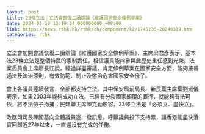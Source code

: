 ```yaml
---
layout: post
title: 23條立法｜立法會恢復二讀辯論《維護國家安全條例草案》
date: 2024-03-19 12:19:34.000000000 +08:00
link: https://news.rthk.hk/rthk/ch/component/k2/1745235-20240319.htm
categories: rthk
---
```


立法會加開會議恢復二讀辯論《維護國家安全條例草案》，主席梁君彥表示，基本法23條立法是整個特區的憲制責任，相信議員能夠參與此歷史重任感到光榮。法案委員會主席廖長江說，經過詳盡審議，肯定條例草案在國家安全方面，能夠按普通法及法治原則，有效防範、制止及懲治危害國家安全份子。

會上各議員陸續發言，全部都支持立法。其中保安局前局長、新民黨主席葉劉淑儀表示，如果2003年能夠成功立法，已經有分裂國家顛覆的罪行，就能夠有法可依，將不法份子拘捕；民建聯主席陳克勤形容，23條立法是「必須立、盡快立」。

政務司司長陳國基向全體議員逐一發訊息，呼籲議員投下支持票，讓香港能盡快落實回歸近27年以來，一直還沒有完成的任務。
